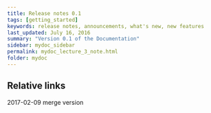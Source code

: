 ```yaml
---
title: Release notes 0.1
tags: [getting_started]
keywords: release notes, announcements, what's new, new features
last_updated: July 16, 2016
summary: "Version 0.1 of the Documentation"
sidebar: mydoc_sidebar
permalink: mydoc_lecture_3_note.html
folder: mydoc
---
```


## Relative links

2017-02-09 merge version

